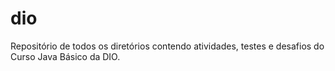 # dio
Repositório de todos os diretórios contendo atividades, testes e desafios do Curso Java Básico da DIO.
